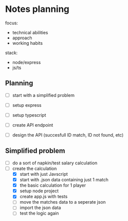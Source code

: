 # Notes planning

focus:
- technical abilities
- approach
- working habits

stack:
- node/express
- js/ts


## Planning

- [ ] start with a simplified problem
- [ ] setup express
- [ ] setup typescript
- [ ] create API endpoint
- [ ] design the API (succesfull ID match, ID not found, etc)


## Simplified problem

- [ ] do a sort of napkin/test salary calculation
- [ ] create the calculation
    - [x] start with just Javscript
    - [x] start with .json data containing just 1 match
    - [x] the basic calculation for 1 player
    - [x] setup node project
    - [x] create app.js with tests
    - [ ] move the matches data to a seperate json
    - [ ] import the json data
    - [ ] test the logic again